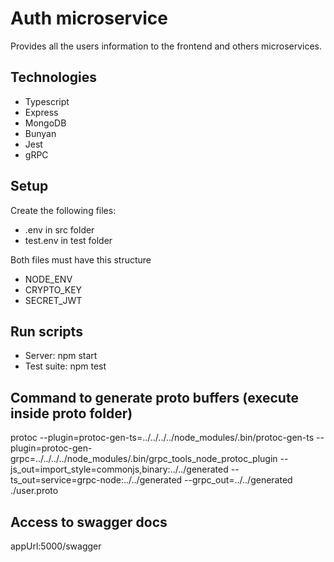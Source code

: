 # Auth microservice

Provides all the users information to the frontend and others microservices.

## Technologies

* Typescript
* Express
* MongoDB
* Bunyan
* Jest
* gRPC

## Setup

Create the following files:

* .env in src folder
* test.env in test folder

Both files must have this structure

* NODE_ENV
* CRYPTO_KEY
* SECRET_JWT

## Run scripts

* Server: npm start
* Test suite: npm test

## Command to generate proto buffers (execute inside proto folder)

 protoc --plugin=protoc-gen-ts=../../../../node_modules/.bin/protoc-gen-ts --plugin=protoc-gen-grpc=../../../../node_modules/.bin/grpc_tools_node_protoc_plugin --js_out=import_style=commonjs,binary:../../generated --ts_out=service=grpc-node:../../generated --grpc_out=../../generated ./user.proto

## Access to swagger docs

  appUrl:5000/swagger
